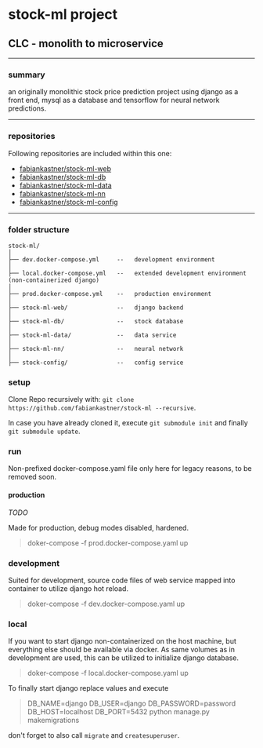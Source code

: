 # stock-ml project  

## **CLC** - monolith to microservice  

---

### **summary**
an originally monolithic stock price prediction project using django as a front end, mysql as a database and tensorflow for neural network predictions.

---

### **repositories**
Following repositories are included within this one:

- [fabiankastner/stock-ml-web](https://github.com/fabiankastner/stock-ml-web)  
- [fabiankastner/stock-ml-db](https://github.com/fabiankastner/stock-ml-db)  
- [fabiankastner/stock-ml-data](https://github.com/fabiankastner/stock-ml-data)  
- [fabiankastner/stock-ml-nn](https://github.com/fabiankastner/stock-ml-nn)  
- [fabiankastner/stock-ml-config](https://github.com/fabiankastner/stock-ml-config)  

---

### **folder structure**

``` 
stock-ml/
│
├── dev.docker-compose.yml     --   development environment
│
├── local.docker-compose.yml   --   extended development environment (non-containerized django)
│
├── prod.docker-compose.yml    --   production environment
│
├── stock-ml-web/              --   django backend
│
├── stock-ml-db/               --   stock database
│
├── stock-ml-data/             --   data service
│
├── stock-ml-nn/               --   neural network
│
├── stock-config/              --   config service
```

### **setup**

Clone Repo recursively with: `git clone https://github.com/fabiankastner/stock-ml --recursive`.

In case you have already cloned it, execute `git submodule init` and finally `git submodule update`.

### **run**

Non-prefixed docker-compose.yaml file only here for legacy reasons, to be removed soon.

#### **production**

*TODO*

Made for production, debug modes disabled, hardened.

> doker-compose -f prod.docker-compose.yaml up

### **development**

Suited for development, source code files of web service mapped into container to utilize django hot reload.

> doker-compose -f dev.docker-compose.yaml up

### **local**

If you want to start django non-containerized on the host machine, but everything else should be available via docker.
As same volumes as in development are used, this can be utilized to initialize django database.

> doker-compose -f local.docker-compose.yaml up

To finally start django replace values and execute

> DB_NAME=django DB_USER=django DB_PASSWORD=password DB_HOST=localhost DB_PORT=5432 python manage.py makemigrations

don't forget to also call `migrate` and `createsuperuser`.